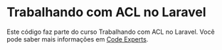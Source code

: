 # Trabalhando com ACL no Laravel

Este código faz parte do curso Trabalhando com ACL no Laravel. Você pode saber mais informações em [Code Experts](http://codeexperts.com.br).

